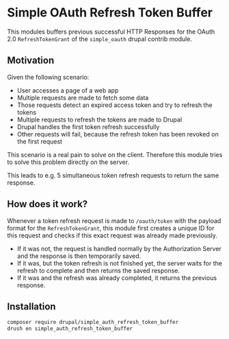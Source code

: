 # Simple OAuth Refresh Token Buffer

This modules buffers previous successful HTTP Responses for the OAuth 2.0 `RefreshTokenGrant` of the `simple_oauth` drupal contrib module.

## Motivation

Given the following scenario:

- User accesses a page of a web app
- Multiple requests are made to fetch some data
- Those requests detect an expired access token and try to refresh the tokens
- Multiple requests to refresh the tokens are made to Drupal
- Drupal handles the first token refresh successfully
- Other requests will fail, because the refresh token has been revoked on the first request

This scenario is a real pain to solve on the client.
Therefore this module tries to solve this problem directly on the server.

This leads to e.g. 5 simultaneous token refresh requests to return the same response.

## How does it work?

Whenever a token refresh request is made to `/oauth/token` with the payload format for the `RefreshTokenGrant`, this module first creates a unique ID for this request and checks if this exact request was already made previously.

- If it was not, the request is handled normally by the Authorization Server and the response is then temporarily saved.
- If it was, but the token refresh is not finished yet, the server waits for the refresh to complete and then returns the saved response.
- If it was and the refresh was already completed, it returns the previous response.

## Installation

```bash
composer require drupal/simple_auth_refresh_token_buffer
drush en simple_auth_refresh_token_buffer
```
